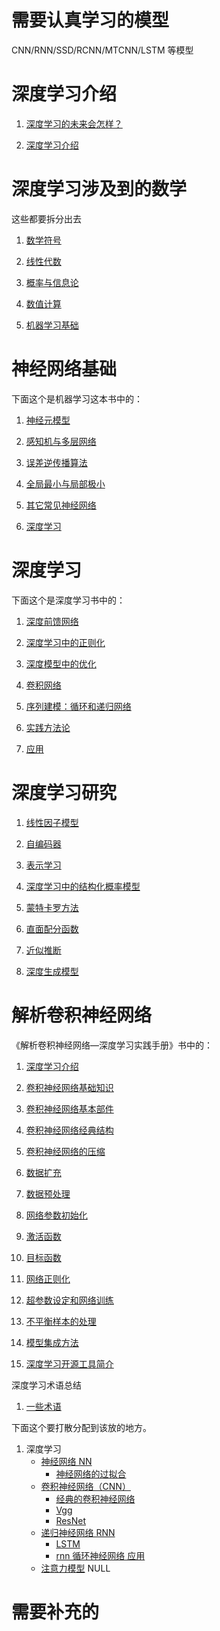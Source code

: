 
# 需要认真学习的模型

CNN/RNN/SSD/RCNN/MTCNN/LSTM 等模型


# 深度学习介绍
1. [深度学习的未来会怎样？](http://106.15.37.116/2018/04/28/dl-future/)

2. [深度学习介绍](http://106.15.37.116/2018/05/27/dl-%e6%b7%b1%e5%ba%a6%e5%ad%a6%e4%b9%a0%e4%bb%8b%e7%bb%8d/)

# 深度学习涉及到的数学

这些都要拆分出去



1. [数学符号](http://106.15.37.116/2018/05/27/dl-%e6%95%b0%e5%ad%a6%e7%ac%a6%e5%8f%b7/)

2. [线性代数](http://106.15.37.116/2018/05/27/dl-%e7%ba%bf%e6%80%a7%e4%bb%a3%e6%95%b0/)

3. [概率与信息论](http://106.15.37.116/2018/05/27/dl-%e6%a6%82%e7%8e%87%e4%b8%8e%e4%bf%a1%e6%81%af%e8%ae%ba/)

4. [数值计算](http://106.15.37.116/2018/05/27/dl-%e6%95%b0%e5%80%bc%e8%ae%a1%e7%ae%97/)

5. [机器学习基础](http://106.15.37.116/2018/05/27/dl-%e6%9c%ba%e5%99%a8%e5%ad%a6%e4%b9%a0%e5%9f%ba%e7%a1%80/)



# 神经网络基础

下面这个是机器学习这本书中的：



1. [神经元模型](http://106.15.37.116/2018/05/24/ml-%e7%a5%9e%e7%bb%8f%e7%bd%91%e7%bb%9c-%e7%a5%9e%e7%bb%8f%e5%85%83%e6%a8%a1%e5%9e%8b/)

2. [感知机与多层网络](http://106.15.37.116/2018/05/24/dl-%e7%a5%9e%e7%bb%8f%e7%bd%91%e7%bb%9c-%e6%84%9f%e7%9f%a5%e6%9c%ba%e4%b8%8e%e5%a4%9a%e5%b1%82%e7%bd%91%e7%bb%9c/)

3. [误差逆传播算法](http://106.15.37.116/2018/05/24/dl-%e7%a5%9e%e7%bb%8f%e7%bd%91%e7%bb%9c-%e8%af%af%e5%b7%ae%e9%80%86%e4%bc%a0%e6%92%ad%e7%ae%97%e6%b3%95/)

4. [全局最小与局部极小](http://106.15.37.116/knowledge-tree/ml-index/)

5. [其它常见神经网络](http://106.15.37.116/2018/05/24/dl-%e5%85%b6%e5%ae%83%e5%b8%b8%e8%a7%81%e7%a5%9e%e7%bb%8f%e7%bd%91%e7%bb%9c/)

6. [深度学习](http://106.15.37.116/2018/05/24/dl-%e6%b7%b1%e5%ba%a6%e5%ad%a6%e4%b9%a0/)



# 深度学习

下面这个是深度学习书中的：



1. [深度前馈网络](http://106.15.37.116/2018/05/27/dl-%e6%b7%b1%e5%ba%a6%e5%89%8d%e9%a6%88%e7%bd%91%e7%bb%9c/)

2. [深度学习中的正则化](http://106.15.37.116/2018/05/27/dl-%e6%b7%b1%e5%ba%a6%e5%ad%a6%e4%b9%a0%e4%b8%ad%e7%9a%84%e6%ad%a3%e5%88%99%e5%8c%96/)

3. [深度模型中的优化](http://106.15.37.116/2018/05/27/dl-%e6%b7%b1%e5%ba%a6%e6%a8%a1%e5%9e%8b%e4%b8%ad%e7%9a%84%e4%bc%98%e5%8c%96/)

4. [卷积网络](http://106.15.37.116/2018/05/27/dl-%e5%8d%b7%e7%a7%af%e7%bd%91%e7%bb%9c/)

5. [序列建模：循环和递归网络](http://106.15.37.116/2018/05/27/dl-%e5%ba%8f%e5%88%97%e5%bb%ba%e6%a8%a1%ef%bc%9a%e5%be%aa%e7%8e%af%e5%92%8c%e9%80%92%e5%bd%92%e7%bd%91%e7%bb%9c/)

6. [实践方法论](http://106.15.37.116/2018/05/27/dl-%e5%ae%9e%e8%b7%b5%e6%96%b9%e6%b3%95%e8%ae%ba/)

7. [应用](http://106.15.37.116/2018/05/27/dl-%e5%ba%94%e7%94%a8/)



# 深度学习研究

1. [线性因子模型](http://106.15.37.116/2018/05/27/dl-%e7%ba%bf%e6%80%a7%e5%9b%a0%e5%ad%90%e6%a8%a1%e5%9e%8b/)

2. [自编码器](http://106.15.37.116/2018/05/27/dl-%e8%87%aa%e7%bc%96%e7%a0%81%e5%99%a8/)

3. [表示学习](http://106.15.37.116/2018/05/27/dl-%e8%a1%a8%e7%a4%ba%e5%ad%a6%e4%b9%a0/)

4. [深度学习中的结构化概率模型](http://106.15.37.116/2018/05/27/dl-%e6%b7%b1%e5%ba%a6%e5%ad%a6%e4%b9%a0%e4%b8%ad%e7%9a%84%e7%bb%93%e6%9e%84%e5%8c%96%e6%a6%82%e7%8e%87%e6%a8%a1%e5%9e%8b/)

5. [蒙特卡罗方法](http://106.15.37.116/2018/05/27/dl-%e8%92%99%e7%89%b9%e5%8d%a1%e7%bd%97%e6%96%b9%e6%b3%95/)

6. [直面配分函数](http://106.15.37.116/2018/05/27/dl-%e7%9b%b4%e9%9d%a2%e9%85%8d%e5%88%86%e5%87%bd%e6%95%b0/)

7. [近似推断](http://106.15.37.116/2018/05/27/dl-%e8%bf%91%e4%bc%bc%e6%8e%a8%e6%96%ad/)

8. [深度生成模型](http://106.15.37.116/2018/05/27/dl-%e6%b7%b1%e5%ba%a6%e7%94%9f%e6%88%90%e6%a8%a1%e5%9e%8b/)



# 解析卷积神经网络

《解析卷积神经网络—深度学习实践手册》书中的：

1. [深度学习介绍](http://106.15.37.116/2018/05/27/dl-%e6%b7%b1%e5%ba%a6%e5%ad%a6%e4%b9%a0%e4%bb%8b%e7%bb%8d-2/)

2. [卷积神经网络基础知识](http://106.15.37.116/2018/05/27/dl-%e5%8d%b7%e7%a7%af%e7%a5%9e%e7%bb%8f%e7%bd%91%e7%bb%9c%e5%9f%ba%e7%a1%80/)

3. [卷积神经网络基本部件](http://106.15.37.116/2018/05/27/dl-%e5%8d%b7%e7%a7%af%e7%a5%9e%e7%bb%8f%e7%bd%91%e7%bb%9c%e5%9f%ba%e6%9c%ac%e9%83%a8%e4%bb%b6/)

4. [卷积神经网络经典结构](http://106.15.37.116/2018/05/27/dl-%e5%8d%b7%e7%a7%af%e7%a5%9e%e7%bb%8f%e7%bd%91%e7%bb%9c%e7%bb%8f%e5%85%b8%e7%bb%93%e6%9e%84/)

5. [卷积神经网络的压缩](http://106.15.37.116/2018/05/27/dl-%e5%8d%b7%e7%a7%af%e7%a5%9e%e7%bb%8f%e7%bd%91%e7%bb%9c%e7%9a%84%e5%8e%8b%e7%bc%a9/)

6. [数据扩充](http://106.15.37.116/2018/05/27/dl-%e6%95%b0%e6%8d%ae%e6%89%a9%e5%85%85/)

7. [数据预处理](http://106.15.37.116/2018/05/27/dl-%e6%95%b0%e6%8d%ae%e9%a2%84%e5%a4%84%e7%90%86/)

8. [网络参数初始化](http://106.15.37.116/2018/05/27/dl-%e7%bd%91%e7%bb%9c%e5%8f%82%e6%95%b0%e5%88%9d%e5%a7%8b%e5%8c%96/)

9. [激活函数](http://106.15.37.116/2018/05/27/dl-%e6%bf%80%e6%b4%bb%e5%87%bd%e6%95%b0/)

10. [目标函数](http://106.15.37.116/2018/05/27/dl-%e7%9b%ae%e6%a0%87%e5%87%bd%e6%95%b0/)

11. [网络正则化](http://106.15.37.116/2018/05/27/dl-%e7%bd%91%e7%bb%9c%e6%ad%a3%e5%88%99%e5%8c%96/)

12. [超参数设定和网络训练](http://106.15.37.116/2018/05/27/dl-%e8%b6%85%e5%8f%82%e6%95%b0%e8%ae%be%e5%ae%9a%e4%b8%8e%e7%bd%91%e7%bb%9c%e8%ae%ad%e7%bb%83/)

13. [不平衡样本的处理](http://106.15.37.116/2018/05/27/dl-%e4%b8%8d%e5%b9%b3%e8%a1%a1%e6%a0%b7%e6%9c%ac%e7%9a%84%e5%a4%84%e7%90%86/)

14. [模型集成方法](http://106.15.37.116/2018/05/27/dl-%e6%a8%a1%e5%9e%8b%e9%9b%86%e6%88%90%e6%96%b9%e6%b3%95/)

15. [深度学习开源工具简介](http://106.15.37.116/2018/05/27/dl-%e6%b7%b1%e5%ba%a6%e5%ad%a6%e4%b9%a0%e5%bc%80%e6%ba%90%e5%b7%a5%e5%85%b7%e7%ae%80%e4%bb%8b/)



深度学习术语总结

1. [一些术语](http://106.15.37.116/2018/05/27/dl-%e4%b8%80%e4%ba%9b%e6%9c%af%e8%af%ad/)

下面这个要打散分配到该放的地方。

1. 深度学习
    * [神经网络 NN](http://106.15.37.116/2018/04/01/neural-network/)
      * [神经网络的过拟合](http://106.15.37.116/2018/04/02/neural-network-overfitting/)
    * [卷积神经网络（CNN）](http://106.15.37.116/2018/04/02/conv-neural-network/)
      * [经典的卷积神经网络](http://106.15.37.116/2018/04/25/classic-cnn/)
      * [Vgg](http://106.15.37.116/2018/04/28/vgg/)
      * [ResNet](http://106.15.37.116/2018/04/27/resnet/)
    * [递归神经网络 RNN](http://106.15.37.116/2018/04/03/rnn/)
      * [LSTM](http://106.15.37.116/2018/04/03/lstm/)
      * [rnn 循环神经网络 应用](http://106.15.37.116/2018/04/03/rnn-applicance/)
    * [注意力模型](http://106.15.37.116/2018/04/28/attention-model/) NULL







# 需要补充的
